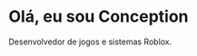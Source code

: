 <!DOCTYPE html>
<html>
<head>
  <title>Meu Portfólio</title>
  <meta charset="UTF-8">
  <link rel="stylesheet" href="style.css">
</head>
<body>
  <h1>Olá, eu sou Conception</h1>
  <p>Desenvolvedor de jogos e sistemas Roblox.</p>
</body>
</html>
